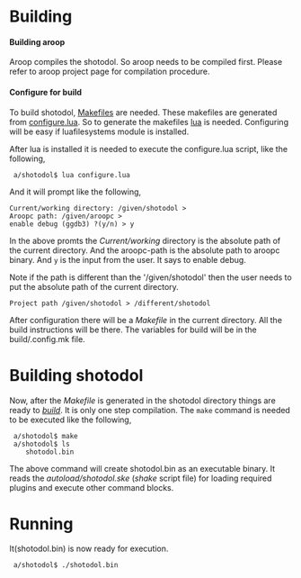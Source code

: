 
Building
=========

#### Building aroop

Aroop compiles the shotodol. So aroop needs to be compiled first. Please refer to aroop project page for compilation procedure.

#### Configure for build

To build shotodol, [Makefiles](https://www.gnu.org/software/make/) are needed. These makefiles are generated from [configure.lua](configure.lua). So to generate the makefiles [lua](http://www.lua.org/) is needed. Configuring will be easy if luafilesystems module is installed. 

After lua is installed it is needed to execute the configure.lua script, like the following,

```
 a/shotodol$ lua configure.lua
```

And it will prompt like the following,

```
Current/working directory: /given/shotodol > 
Aroopc path: /given/aroopc > 
enable debug (ggdb3) ?(y/n) > y
```

In the above promts the *Current/working* directory is the absolute path of the current directory. And the aroopc-path is the absolute path to aroopc binary. And `y` is the input from the user. It says to enable debug.

Note if the path is different than the '/given/shotodol' then the user needs to put the absolute path of the current directory. 

```
Project path /given/shotodol > /different/shotodol
```

After configuration there will be a _Makefile_ in the current directory. All the build instructions will be there. The variables for build will be in the build/.config.mk file.

Building shotodol
=================

Now, after the _Makefile_ is generated in the shotodol directory things are ready to [_build_](http://en.wikipedia.org/wiki/Software_build). It is only one step compilation. The `make` command is needed to be executed like the following,

```
 a/shotodol$ make
 a/shotodol$ ls
	shotodol.bin
```

The above command will create shotodol.bin as an executable binary. It reads the _autoload/shotodol.ske_ (_shake_ script file) for loading required plugins and execute other command blocks. 

Running
========

It(shotodol.bin) is now ready for execution.

```
 a/shotodol$ ./shotodol.bin
```

